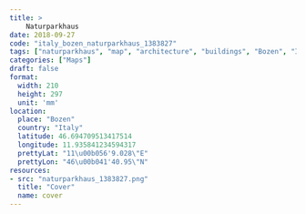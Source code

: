 ```yaml
---
title: > 
    Naturparkhaus
date: 2018-09-27
code: "italy_bozen_naturparkhaus_1383827"
tags: ["naturparkhaus", "map", "architecture", "buildings", "Bozen", "Italy"]
categories: ["Maps"]
draft: false
format:
  width: 210
  height: 297
  unit: 'mm'
location:
  place: "Bozen"
  country: "Italy"
  latitude: 46.694709513417514
  longitude: 11.935841234594317
  prettyLat: "11\u00b056'9.028\"E"
  prettyLon: "46\u00b041'40.95\"N"
resources:
- src: "naturparkhaus_1383827.png"
  title: "Cover"
  name: cover
---
```

